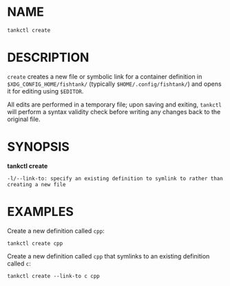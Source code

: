 # NAME
```
tankctl create
```

# DESCRIPTION
`create` creates a new file or symbolic link for a container definition in `$XDG_CONFIG_HOME/fishtank/` (typically `$HOME/.config/fishtank/`) and opens it for editing using `$EDITOR`.

All edits are performed in a temporary file; upon saving and exiting, `tankctl` will perform a syntax validity check before writing any changes back to the original file.

# SYNOPSIS
**tankctl create**

```
-l/--link-to: specify an existing definition to symlink to rather than creating a new file
```

# EXAMPLES
Create a new definition called `cpp`:

```
tankctl create cpp
```

Create a new definition called `cpp` that symlinks to an existing definition called `c`:

```
tankctl create --link-to c cpp
```